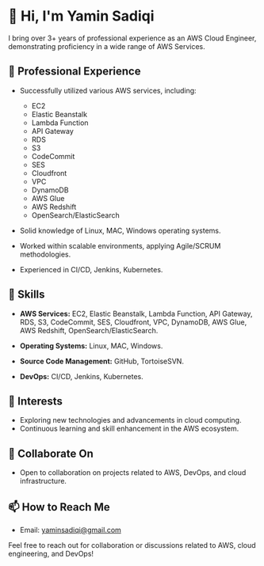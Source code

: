 # 👋 Hi, I'm Yamin Sadiqi

I bring over 3+ years of professional experience as an AWS Cloud Engineer, demonstrating proficiency in a wide range of AWS Services.

## 💼 Professional Experience

- Successfully utilized various AWS services, including:
  - EC2
  - Elastic Beanstalk
  - Lambda Function
  - API Gateway
  - RDS
  - S3
  - CodeCommit
  - SES
  - Cloudfront
  - VPC
  - DynamoDB
  - AWS Glue
  - AWS Redshift
  - OpenSearch/ElasticSearch

- Solid knowledge of Linux, MAC, Windows operating systems.

- Worked within scalable environments, applying Agile/SCRUM methodologies.

- Experienced in CI/CD, Jenkins, Kubernetes.

## 🚀 Skills

- **AWS Services:** EC2, Elastic Beanstalk, Lambda Function, API Gateway, RDS, S3, CodeCommit, SES, Cloudfront, VPC, DynamoDB, AWS Glue, AWS Redshift, OpenSearch/ElasticSearch.

- **Operating Systems:** Linux, MAC, Windows.

- **Source Code Management:** GitHub, TortoiseSVN.

- **DevOps:** CI/CD, Jenkins, Kubernetes.

## 👀 Interests

- Exploring new technologies and advancements in cloud computing.
- Continuous learning and skill enhancement in the AWS ecosystem.


## 💞 Collaborate On

- Open to collaboration on projects related to AWS, DevOps, and cloud infrastructure.

## 📫 How to Reach Me

- Email: [yaminsadiqi@gmail.com](mailto:yaminsadiqi@gmail.com)

Feel free to reach out for collaboration or discussions related to AWS, cloud engineering, and DevOps!


